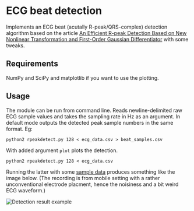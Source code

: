 # ECG beat detection

Implements an ECG beat (acutally R-peak/QRS-complex) detection
algorithm based on the article [An Efficient R-peak Detection Based on New Nonlinear Transformation and First-Order Gaussian Differentiator](http://link.springer.com/article/10.1007/s13239-011-0065-3/fulltext.html) with some tweaks.


## Requirements

NumPy and SciPy and matplotlib if you want to use the plotting.

## Usage

The module can be run from command line. Reads newline-delimited raw
ECG sample values and takes the sampling rate in Hz as an argument. In
default mode outputs the detected peak sample numbers in the same format. Eg:

    python2 rpeakdetect.py 128 < ecg_data.csv > beat_samples.csv

With added argument `plot` plots the detection.

    python2 rpeakdetect.py 128 < ecg_data.csv

Running the latter with some [sample data](https://raw.github.com/tru-hy/rpeakdetect/gh-pages/ecg_sample.csv)
produces something like the image below.
(The recording is from mobile setting with a rather unconventional
electrode placment, hence the noisiness and a bit weird ECG waveform.)

![Detection result example](https://raw.github.com/tru-hy/rpeakdetect/gh-pages/rpeakdetect_sample.png)
